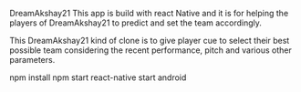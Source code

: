 DreamAkshay21
This app is build with react Native and it is for helping the players of DreamAkshay21 to predict and set the team accordingly.

This DreamAkshay21 kind of clone is to give player cue to select their best possible team considering the recent performance, pitch and various other parameters.

npm install
npm start 
react-native start android
